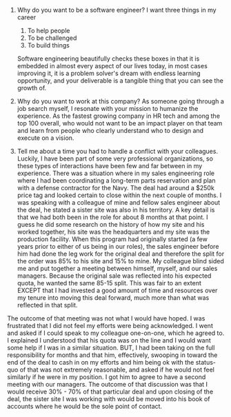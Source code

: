 1. Why do you want to be a software engineer?
I want three things in my career
    1. To help people
    2. To be challenged
    3. To build things

    Software engineering beautifully checks these boxes in that it is embedded in almost every aspect of our lives today, in most cases improving it, it is a problem solver's dream with endless learning opportunity, and your deliverable is a tangible thing that you can see the growth of. 

2. Why do you want to work at this company?
As someone going through a job search myself, I resonate with your mission to humanize the experience. As the fastest growing company in HR tech and among the top 100 overall, who would not want to be an impact player on that team and learn from people who clearly understand who to design and execute on a vision.


3. Tell me about a time you had to handle a conflict with your colleagues.
Luckily, I have been part of some very professional organizations, so these types of interactions have been few and far between in my experience. There was a situation where in my sales engineering role where I had been coordinating a long-term parts reservation and plan with a defense contractor for the Navy. The deal had around a $250k price tag and looked certain to close within the next couple of months. I was speaking with a colleague of mine and fellow sales engineer about the deal, he stated a sister site was also in his territory. A key detail is that we had both been in the role for about 8 months at that point. I guess he did some research on the history of how my site and his worked together, his site was the headquarters and my site was the production facility. When this program had originally started (a few years prior to either of us being in our roles), the sales engineer before him had done the leg work for the original deal and therefore the split for the order was 85% to his site and 15% to mine. My colleague blind sided me and put together a meeting between himself, myself, and our sales managers. Because the original sale was reflected into his expected quota, he wanted the same 85-15 split. This was fair to an extent EXCEPT that I had invested a good amount of time and resources over my tenure into moving this deal forward, much more than what was reflected in that split.

The outcome of that meeting was not what I would have hoped. I was frustrated that I did not feel my efforts were being acknowledged. I went and asked if I could speak to my colleague one-on-one, which he agreed to. I explained I understood that his quota was on the line and I would want some help if I was in a similar situation. BUT, I had been taking on the full responsibility for months and that him, effectively, swooping in toward the end of the deal to cash in on my efforts and him being ok with the status-quo of that was not extremely reasonable, and asked if he would not feel similarly if he were in my position. I got him to agree to have a second meeting with our managers. The outcome of that discussion was that I would receive 30% - 70% of that particular deal and upon closing of the deal, the sister site I was working with would be moved into his book of accounts where he would be the sole point of contact. 

